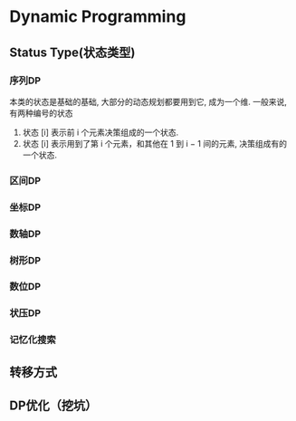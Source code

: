 # Dynamic Programming
## Status Type(状态类型)
### 序列DP
本类的状态是基础的基础, 大部分的动态规划都要用到它, 成为一个维.
一般来说, 有两种编号的状态
1. 状态 [i] 表示前 i 个元素决策组成的一个状态.
2. 状态 [i] 表示用到了第 i 个元素，和其他在 1 到 i − 1 间的元素, 决策组成有的一个状态.

### 区间DP
### 坐标DP
### 数轴DP
### 树形DP
### 数位DP
### 状压DP
### 记忆化搜索

## 转移方式 

## DP优化（挖坑）


